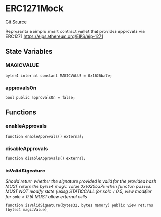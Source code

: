 # ERC1271Mock
[Git Source](https://github.com/larrythecucumber321/protocol/blob/0e60393685a4ae7994ac986273cdfa4cf9c069ed/contracts/plugins/mocks/ERC1271Mock.sol)

Represents a simple smart contract wallet that provides approvals via ERC1271
https://eips.ethereum.org/EIPS/eip-1271


## State Variables
### MAGICVALUE

```solidity
bytes4 internal constant MAGICVALUE = 0x1626ba7e;
```


### approvalsOn

```solidity
bool public approvalsOn = false;
```


## Functions
### enableApprovals


```solidity
function enableApprovals() external;
```

### disableApprovals


```solidity
function disableApprovals() external;
```

### isValidSignature

*Should return whether the signature provided is valid for the provided hash
MUST return the bytes4 magic value 0x1626ba7e when function passes.
MUST NOT modify state (using STATICCALL for solc < 0.5, view modifier for solc > 0.5)
MUST allow external calls*


```solidity
function isValidSignature(bytes32, bytes memory) public view returns (bytes4 magicValue);
```

